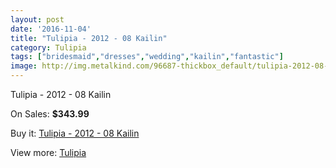 ```yaml
---
layout: post
date: '2016-11-04'
title: "Tulipia - 2012 - 08 Kailin"
category: Tulipia
tags: ["bridesmaid","dresses","wedding","kailin","fantastic"]
image: http://img.metalkind.com/96687-thickbox_default/tulipia-2012-08-kailin.jpg
---
```

Tulipia - 2012 - 08 Kailin

On Sales: **$343.99**
<a href="https://www.metalkind.com/en/tulipia/22495-tulipia-2012-08-kailin.html"><amp-img layout="responsive" width="600" height="600" src="//img.metalkind.com/96687-thickbox_default/tulipia-2012-08-kailin.jpg" alt="Tulipia - 2012 - 08 Kailin 0" /></a>
<a href="https://www.metalkind.com/en/tulipia/22495-tulipia-2012-08-kailin.html"><amp-img layout="responsive" width="600" height="600" src="//img.metalkind.com/96689-thickbox_default/tulipia-2012-08-kailin.jpg" alt="Tulipia - 2012 - 08 Kailin 1" /></a>

Buy it: [Tulipia - 2012 - 08 Kailin](https://www.metalkind.com/en/tulipia/22495-tulipia-2012-08-kailin.html "Tulipia - 2012 - 08 Kailin")

View more: [Tulipia](https://www.metalkind.com/en/193-tulipia "Tulipia")